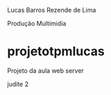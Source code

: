 Lucas Barros Rezende de Lima

Produção Multimidia


# projetotpmlucas


Projeto da aula web server


judite 2 
